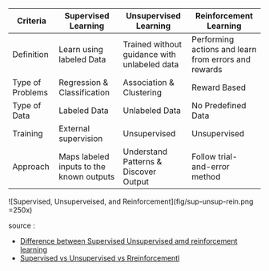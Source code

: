 
| Criteria         | Supervised Learning                      | Unsupervised Learning                        | Reinforcement Learning                                |
| ---------------- | ---------------------------------------- | -------------------------------------------- | ----------------------------------------------------- |
| Definition       | Learn using labeled Data                 | Trained without guidance with unlabeled data | Performing actions and learn from errors and rewards  |
| Type of Problems | Regression & Classification              | Association & Clustering                     | Reward Based                                          |
| Type of Data     | Labeled Data                             | Unlabeled Data                               | No Predefined Data                                    |
| Training         | External supervision                     | Unsupervised                                 | Unsupervised                                          |
| Approach         | Maps labeled inputs to the known outputs | Understand Patterns & Discover Output        | Follow trial-and-error method                         |

![Supervised, Unsuperveised, and Reinforcement](fig/sup-unsup-rein.png =250x)

source :
- [Difference between Supervised Unsupervised amd reinforcement learning](https://intellipaat.com/blog/wp-content/uploads/2019/12/Difference-between-Supervised-Unsupervised-amd-reinforcement-learning-768x259.jpg)
- [Supervised vs Unsupervised vs Rreinforcementl](https://medium.com/@yunusmuhammad007/2-supervised-vs-unsupervised-vs-reinforcement-ml-dd880c03c1bc)
